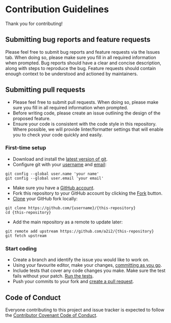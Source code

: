 # Contribution Guidelines

Thank you for contributing!

## Submitting bug reports and feature requests

Please feel free to submit bug reports and feature requests via the Issues tab. When doing so, please make sure you fill in all required information when prompted. Bug reports should have a clear and concise description, along with steps to reproduce the bug. Feature requests should contain enough context to be understood and actioned by maintainers.

## Submitting pull requests

* Please feel free to submit pull requests. When doing so, please make sure you fill in all required information when prompted.
* Before writing code, please create an issue outlining the design of the proposed feature.
* Ensure your code is consistent with the code style in this repository. Where possible, we will provide linter/formatter settings that will enable you to check your code quickly and easily.

### First-time setup

* Download and install the [latest version of git](https://git-scm.com/downloads).
* Configure git with your [username](https://help.github.com/articles/setting-your-username-in-git/) and [email](https://help.github.com/articles/setting-your-commit-email-address-in-git/):

```
git config --global user.name 'your name'
git config --global user.email 'your email'
```

* Make sure you have a [GitHub account](https://github.com/).
* Fork this repository to your GitHub account by clicking the [Fork](https://github.com/dstil/{this-repository}/fork) button.
* [Clone](https://help.github.com/articles/fork-a-repo/#step-2-create-a-local-clone-of-your-fork) your GitHub fork locally:

```
git clone https://github.com/{username}/{this-repository}
cd {this-repository}
```

* Add the main repository as a remote to update later:

```
git remote add upstream https://github.com/a2i2/{this-repository}
git fetch upstream
```

### Start coding

* Create a branch and identify the issue you would like to work on.
* Using your favourite editor, make your changes, [committing as you go](https://dont-be-afraid-to-commit.readthedocs.io/en/latest/git/commandlinegit.html#commit-your-changes).
* Include tests that cover any code changes you make. Make sure the test fails without your patch. [Run the tests](#running-the-tests).
* Push your commits to your fork and [create a pull request](https://help.github.com/articles/creating-a-pull-request/).

## Code of Conduct

Everyone contributing to this project and issue tracker is expected to follow the [Contributor Covenant Code of Conduct](https://contributor-covenant.org).

